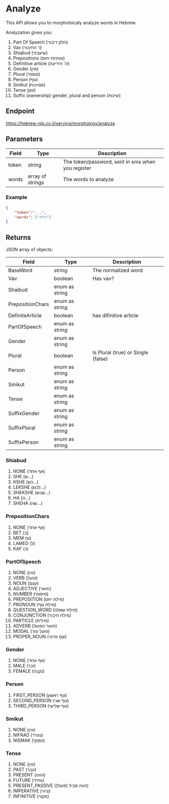 # Analyze

This API allows you to morpholoicaly analyze words in Hebrew. 

Analyzation gives you:
1. Part Of Speech (חלק דיבור)
2. Vav (ו' החיבור)
3. Shiabud (שיעבוד)
4. Prepositions (אותיות יחוס) 
5. Definitive article (ה' הידיעה)
6. Gender (מין)
7. Plural (מספר)
8. Person (גוף)
9. Smikut (סמיכות)
10. Tense (זמן)
11. Suffix (ownership) gender, plural and person (שיכות)

## Endpoint
https://hebrew-nlp.co.il/service/morphology/analyze

## Parameters
Field | Type | Description
------|------|-------------
token | string | The token/password, sent in sms when you register
words | array of strings | The words to analyze

### Example
```json
{
	"token":"...",
	"words": ["מילה"]
}
```

## Returns
JSON array of objects:

Field | Type | Description
------|------|-------------
BaseWord | string | The normalized word
Vav | boolean | Has vav?
Shaibud | enum as string |
PrepositionChars | enum as string | 
DefiniteArticle | boolean | has difinitive article
PartOfSpeech | enum as string | 
Gender | enum as string | 
Plural | boolean | Is Plural (true) or Single (false)
Person | enum as string | 
Smikut | enum as string | 
Tense | enum as string | 
SuffixGender | enum as string | 
SuffixPlural | enum as string | 
SuffixPerson |  enum as string | 

### Shiabud
1. NONE (אף אחד)
2. SHE (ש...)
3. KSHE (כש...)
4. LEKSHE (לכש...)
5. SHEKSHE (שכש...)
6. HA (ה...)
7. SHEHA (שה...)

### PrepositionChars
1. NONE (אף אחד)
2. BET (ב)
3. MEM (מ)
4. LAMED (ל)
5. KAF (כ)

### PartOfSpeech
1. NONE (אין)
2. VERB (פועל)
3. NOUN (עצם)
4. ADJECTIVE (תואר)
5. NUMBER (מיספר)
6. PREPOSITION (מילת יחס)
7. PRONOUN (מילת גוף)
8. QUESTION_WORD (מילת שאלה)
9. CONJUNCTION (מילת חיבור)
10. PARTICLE (מילית)
11. ADVERB (תואר הפועל)
12. MODAL (פועל עזר)
13. PROPER_NOUN (שם פרטי)

### Gender
1. NONE (אף אחד)
2. MALE (זכר)
3. FEMALE (נקבה)

### Person
1. FIRST_PERSON (גוף ראשון)
2. SECOND_PERSON (גוף שני)
3. THIRD_PERSON (גוף שלישי)

### Smikut
1. NONE (אין)
2. NIFRAD (נפרד)
3. NISMAK (נסמך)

### Tense
1. NONE (אין)
2. PAST  (עבר)
3. PRESENT (הווה)
4. FUTURE (עתיד)
5. PRESENT_PASSIVE (הווה סביל (פעול))
6. IMPERATIVE (ציווי)
7. INFINITIVE (מקור)